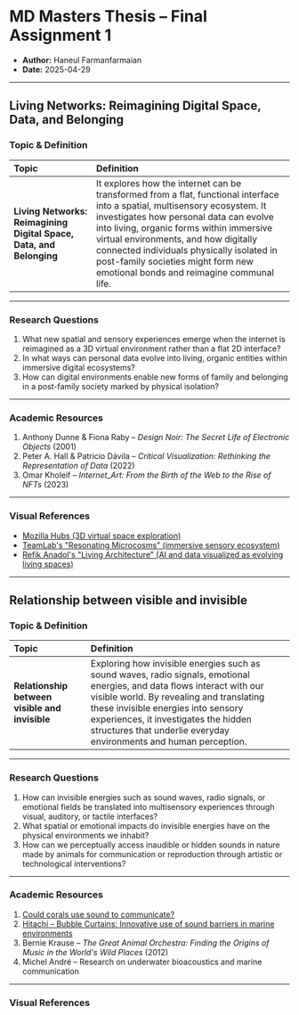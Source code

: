 # MD Masters Thesis – Final Assignment 1

- **Author:** Haneul Farmanfarmaian
- **Date:** 2025-04-29

---

## Living Networks: Reimagining Digital Space, Data, and Belonging

### Topic & Definition

| Topic                                                               | Definition                                                                                                                                                                                                                                                                                                                                                                                |
| :------------------------------------------------------------------ | :---------------------------------------------------------------------------------------------------------------------------------------------------------------------------------------------------------------------------------------------------------------------------------------------------------------------------------------------------------------------------------------- |
| **Living Networks: Reimagining Digital Space, Data, and Belonging** | It explores how the internet can be transformed from a flat, functional interface into a spatial, multisensory ecosystem. It investigates how personal data can evolve into living, organic forms within immersive virtual environments, and how digitally connected individuals physically isolated in post-family societies might form new emotional bonds and reimagine communal life. |

---

### Research Questions

1. What new spatial and sensory experiences emerge when the internet is reimagined as a 3D virtual environment rather than a flat 2D interface?
2. In what ways can personal data evolve into living, organic entities within immersive digital ecosystems?
3. How can digital environments enable new forms of family and belonging in a post-family society marked by physical isolation?

---

### Academic Resources

1. Anthony Dunne & Fiona Raby – _Design Noir: The Secret Life of Electronic Objects_ (2001)
2. Peter A. Hall & Patricio Dávila – _Critical Visualization: Rethinking the Representation of Data_ (2022)
3. Omar Kholeif – _Internet_Art: From the Birth of the Web to the Rise of NFTs_ (2023)

---

### Visual References

- [Mozilla Hubs (3D virtual space exploration)](https://blog.mozilla.org/en/mozilla/mozilla-hubs-3d-vr-platform/)
- [TeamLab's "Resonating Microcosms" (immersive sensory ecosystem)](https://www.teamlab.art/en/works/resonating-microcosms/)
- [Refik Anadol's "Living Architecture" (AI and data visualized as evolving living spaces)](https://refikanadolstudio.com/projects/living-architecture-casa-batllo/)

---

## Relationship between visible and invisible

### Topic & Definition

| Topic                                          | Definition                                                                                                                                                                                                                                                                                                               |
| :--------------------------------------------- | :----------------------------------------------------------------------------------------------------------------------------------------------------------------------------------------------------------------------------------------------------------------------------------------------------------------------- |
| **Relationship between visible and invisible** | Exploring how invisible energies such as sound waves, radio signals, emotional energies, and data flows interact with our visible world. By revealing and translating these invisible energies into sensory experiences, it investigates the hidden structures that underlie everyday environments and human perception. |

---

### Research Questions

1. How can invisible energies such as sound waves, radio signals, or emotional fields be translated into multisensory experiences through visual, auditory, or tactile interfaces?
2. What spatial or emotional impacts do invisible energies have on the physical environments we inhabit?
3. How can we perceptually access inaudible or hidden sounds in nature made by animals for communication or reproduction through artistic or technological interventions?

---

### Academic Resources

1. [Could corals use sound to communicate?](https://www.asbmb.org/asbmb-today/science/042821/could-corals-use-sound-to-communicate)
2. [Hitachi – Bubble Curtains: Innovative use of sound barriers in marine environments](https://www.wired.com/sponsored/story/hitachi-bubble-curtains/)
3. Bernie Krause – _The Great Animal Orchestra: Finding the Origins of Music in the World's Wild Places_ (2012)
4. Michel André – Research on underwater bioacoustics and marine communication

---

### Visual References
